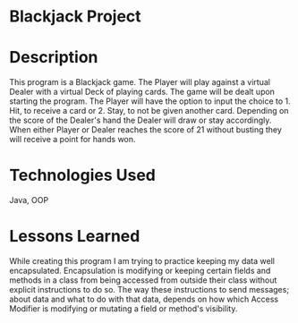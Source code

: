 # Blackjack Project

# Description
This program is a Blackjack game. The Player will play against a virtual Dealer with a virtual Deck of playing cards.
The game will be dealt upon starting the program. The Player will have the option to input the choice to 1. Hit, to receive a card or 2. Stay, to not be given another card. Depending on the score of the Dealer's hand the Dealer will draw or stay accordingly.
When either Player or Dealer reaches the score of 21 without busting they will receive a point for hands won.
 
# Technologies Used
Java, OOP
# Lessons Learned
While creating this program I am trying to practice keeping my data well encapsulated. Encapsulation is modifying or keeping certain fields and methods in a class from being accessed from outside their class without explicit instructions to do so. The way these instructions to send messages; about data and what to do with that data, depends on how which Access Modifier is modifying or mutating a field or method's visibility. 